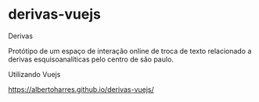 # derivas-vuejs
Derivas

Protótipo de um espaço de interação online de troca de texto relacionado a derivas esquisoanalíticas pelo centro de são paulo.

Utilizando Vuejs

https://albertoharres.github.io/derivas-vuejs/
